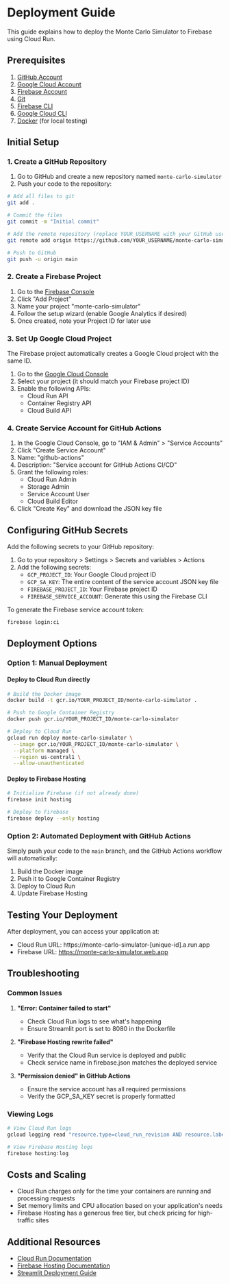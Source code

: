 # Deployment Guide

This guide explains how to deploy the Monte Carlo Simulator to Firebase using Cloud Run.

## Prerequisites

1. [GitHub Account](https://github.com)
2. [Google Cloud Account](https://cloud.google.com)
3. [Firebase Account](https://firebase.google.com)
4. [Git](https://git-scm.com/downloads)
5. [Firebase CLI](https://firebase.google.com/docs/cli)
6. [Google Cloud CLI](https://cloud.google.com/sdk/docs/install)
7. [Docker](https://www.docker.com/products/docker-desktop/) (for local testing)

## Initial Setup

### 1. Create a GitHub Repository

1. Go to GitHub and create a new repository named `monte-carlo-simulator`
2. Push your code to the repository:

```bash
# Add all files to git
git add .

# Commit the files
git commit -m "Initial commit"

# Add the remote repository (replace YOUR_USERNAME with your GitHub username)
git remote add origin https://github.com/YOUR_USERNAME/monte-carlo-simulator.git

# Push to GitHub
git push -u origin main
```

### 2. Create a Firebase Project

1. Go to the [Firebase Console](https://console.firebase.google.com/)
2. Click "Add Project"
3. Name your project "monte-carlo-simulator"
4. Follow the setup wizard (enable Google Analytics if desired)
5. Once created, note your Project ID for later use

### 3. Set Up Google Cloud Project

The Firebase project automatically creates a Google Cloud project with the same ID.

1. Go to the [Google Cloud Console](https://console.cloud.google.com/)
2. Select your project (it should match your Firebase project ID)
3. Enable the following APIs:
   - Cloud Run API
   - Container Registry API
   - Cloud Build API

### 4. Create Service Account for GitHub Actions

1. In the Google Cloud Console, go to "IAM & Admin" > "Service Accounts"
2. Click "Create Service Account"
3. Name: "github-actions"
4. Description: "Service account for GitHub Actions CI/CD"
5. Grant the following roles:
   - Cloud Run Admin
   - Storage Admin
   - Service Account User
   - Cloud Build Editor
6. Click "Create Key" and download the JSON key file

## Configuring GitHub Secrets

Add the following secrets to your GitHub repository:

1. Go to your repository > Settings > Secrets and variables > Actions
2. Add the following secrets:
   - `GCP_PROJECT_ID`: Your Google Cloud project ID
   - `GCP_SA_KEY`: The entire content of the service account JSON key file
   - `FIREBASE_PROJECT_ID`: Your Firebase project ID
   - `FIREBASE_SERVICE_ACCOUNT`: Generate this using the Firebase CLI

To generate the Firebase service account token:

```bash
firebase login:ci
```

## Deployment Options

### Option 1: Manual Deployment

#### Deploy to Cloud Run directly

```bash
# Build the Docker image
docker build -t gcr.io/YOUR_PROJECT_ID/monte-carlo-simulator .

# Push to Google Container Registry
docker push gcr.io/YOUR_PROJECT_ID/monte-carlo-simulator

# Deploy to Cloud Run
gcloud run deploy monte-carlo-simulator \
  --image gcr.io/YOUR_PROJECT_ID/monte-carlo-simulator \
  --platform managed \
  --region us-central1 \
  --allow-unauthenticated
```

#### Deploy to Firebase Hosting

```bash
# Initialize Firebase (if not already done)
firebase init hosting

# Deploy to Firebase
firebase deploy --only hosting
```

### Option 2: Automated Deployment with GitHub Actions

Simply push your code to the `main` branch, and the GitHub Actions workflow will automatically:

1. Build the Docker image
2. Push it to Google Container Registry
3. Deploy to Cloud Run
4. Update Firebase Hosting

## Testing Your Deployment

After deployment, you can access your application at:

- Cloud Run URL: https://monte-carlo-simulator-[unique-id].a.run.app
- Firebase URL: https://monte-carlo-simulator.web.app

## Troubleshooting

### Common Issues

1. **"Error: Container failed to start"**
   - Check Cloud Run logs to see what's happening
   - Ensure Streamlit port is set to 8080 in the Dockerfile

2. **"Firebase Hosting rewrite failed"**
   - Verify that the Cloud Run service is deployed and public
   - Check service name in firebase.json matches the deployed service

3. **"Permission denied" in GitHub Actions**
   - Ensure the service account has all required permissions
   - Verify the GCP_SA_KEY secret is properly formatted

### Viewing Logs

```bash
# View Cloud Run logs
gcloud logging read "resource.type=cloud_run_revision AND resource.labels.service_name=monte-carlo-simulator" --limit=50

# View Firebase Hosting logs
firebase hosting:log
```

## Costs and Scaling

- Cloud Run charges only for the time your containers are running and processing requests
- Set memory limits and CPU allocation based on your application's needs
- Firebase Hosting has a generous free tier, but check pricing for high-traffic sites

## Additional Resources

- [Cloud Run Documentation](https://cloud.google.com/run/docs)
- [Firebase Hosting Documentation](https://firebase.google.com/docs/hosting)
- [Streamlit Deployment Guide](https://docs.streamlit.io/knowledge-base/deploy/docker)
